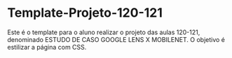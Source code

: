 # Template-Projeto-120-121
Este é o template para o aluno realizar o projeto das aulas 120-121, denominado ESTUDO DE CASO GOOGLE LENS X MOBILENET. O objetivo é estilizar a página com CSS.
